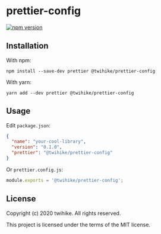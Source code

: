 # prettier-config

[![npm version](https://badge.fury.io/js/%40twihike%2Fprettier-config.svg)](https://badge.fury.io/js/%40twihike%2Fprettier-config)

## Installation

With npm:

```shell
npm install --save-dev prettier @twihike/prettier-config
```

With yarn:

```shell
yarn add --dev prettier @twihike/prettier-config
```

## Usage

Edit `package.json`:

```json
{
  "name": "your-cool-library",
  "version": "0.1.0",
  "prettier": "@twihike/prettier-config"
}
```

Or `prettier.config.js`:

```javascript
module.exports = '@twihike/prettier-config';
```

## License

Copyright (c) 2020 twihike. All rights reserved.

This project is licensed under the terms of the MIT license.
